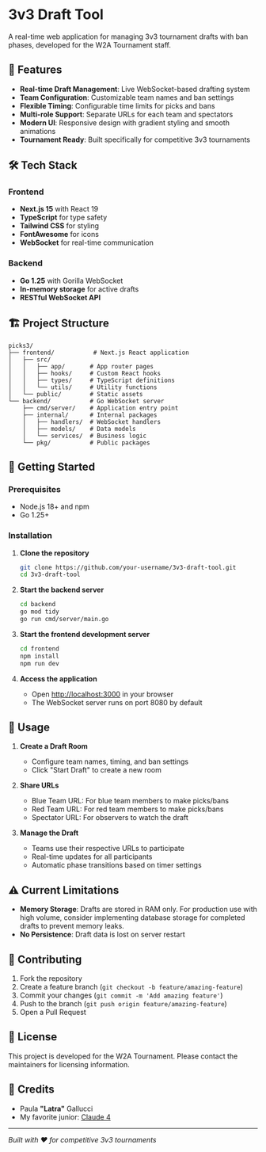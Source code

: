 # 3v3 Draft Tool

A real-time web application for managing 3v3 tournament drafts with ban phases, developed for the W2A Tournament staff.

## 🚀 Features

- **Real-time Draft Management**: Live WebSocket-based drafting system
- **Team Configuration**: Customizable team names and ban settings
- **Flexible Timing**: Configurable time limits for picks and bans
- **Multi-role Support**: Separate URLs for each team and spectators
- **Modern UI**: Responsive design with gradient styling and smooth animations
- **Tournament Ready**: Built specifically for competitive 3v3 tournaments

## 🛠️ Tech Stack

### Frontend
- **Next.js 15** with React 19
- **TypeScript** for type safety
- **Tailwind CSS** for styling
- **FontAwesome** for icons
- **WebSocket** for real-time communication

### Backend
- **Go 1.25** with Gorilla WebSocket
- **In-memory storage** for active drafts
- **RESTful WebSocket API**

## 🏗️ Project Structure

```
picks3/
├── frontend/           # Next.js React application
│   ├── src/
│   │   ├── app/       # App router pages
│   │   ├── hooks/     # Custom React hooks
│   │   ├── types/     # TypeScript definitions
│   │   └── utils/     # Utility functions
│   └── public/        # Static assets
└── backend/           # Go WebSocket server
    ├── cmd/server/    # Application entry point
    ├── internal/      # Internal packages
    │   ├── handlers/  # WebSocket handlers
    │   ├── models/    # Data models
    │   └── services/  # Business logic
    └── pkg/           # Public packages
```

## 🚀 Getting Started

### Prerequisites
- Node.js 18+ and npm
- Go 1.25+

### Installation

1. **Clone the repository**
   ```bash
   git clone https://github.com/your-username/3v3-draft-tool.git
   cd 3v3-draft-tool
   ```

2. **Start the backend server**
   ```bash
   cd backend
   go mod tidy
   go run cmd/server/main.go
   ```

3. **Start the frontend development server**
   ```bash
   cd frontend
   npm install
   npm run dev
   ```

4. **Access the application**
   - Open [http://localhost:3000](http://localhost:3000) in your browser
   - The WebSocket server runs on port 8080 by default

## 📖 Usage

1. **Create a Draft Room**
   - Configure team names, timing, and ban settings
   - Click "Start Draft" to create a new room

2. **Share URLs**
   - Blue Team URL: For blue team members to make picks/bans
   - Red Team URL: For red team members to make picks/bans  
   - Spectator URL: For observers to watch the draft

3. **Manage the Draft**
   - Teams use their respective URLs to participate
   - Real-time updates for all participants
   - Automatic phase transitions based on timer settings

## ⚠️ Current Limitations

- **Memory Storage**: Drafts are stored in RAM only. For production use with high volume, consider implementing database storage for completed drafts to prevent memory leaks.
- **No Persistence**: Draft data is lost on server restart

## 🤝 Contributing

1. Fork the repository
2. Create a feature branch (`git checkout -b feature/amazing-feature`)
3. Commit your changes (`git commit -m 'Add amazing feature'`)
4. Push to the branch (`git push origin feature/amazing-feature`)
5. Open a Pull Request

## 📝 License

This project is developed for the W2A Tournament. Please contact the maintainers for licensing information.

## 👥 Credits

- Paula **"Latra"** Gallucci
- My favorite junior: [Claude 4](https://claude.ai/)
---

*Built with ❤️ for competitive 3v3 tournaments*
